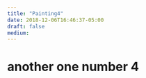 ```yaml
---
title: "Painting4"
date: 2018-12-06T16:46:37-05:00
draft: false
medium: 
---
```


# another one number 4
